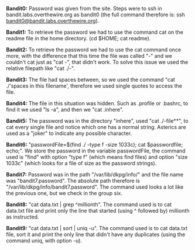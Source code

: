 **Bandit0:** Password was given from the site. Steps were to ssh in bandit.labs.overthewire.org as bandit0 (the full command therefore is: ssh bandit0@bandit.labs.overthewire.org).  
  
**Bandit1:** To retrieve the password we had to use the command cat on the readme file in the home directory. (cd $HOME; cat readme).  
  
**Bandit2:** To retrieve the password we had to use the cat command once more, with the difference that this time the file was called "-" and we couldn't cat just as "cat -", that didn't work. To solve this issue we used the relative filepath like "cat ./-".  
  
**Bandit3:** The file had spaces between, so we used the command "cat ./'spaces in this filename', therefore we used single quotes to access the file.

**Bandit4:** The file in this situation was hidden. Such as .profile or .bashrc, to find it we used "ls -a", and then we "cat .inhere".  
  
**Bandit5:** The password was in the directory "inhere", used "cat ./-file**", to cat every single file and notice which one has a normal string. Asterics are used as a "joker" to indicate any possible character.  

**Bandit6:** "passwordFile=$(find ./ -type f -size 1033c); cat $passwordfile; echo;". We store the password in the variable passwordFile, the command used is "find" with option "type f" (which means find files) and option "size 1033c" (which looks for a file of size as the password strings).  
  
**Bandit7:** Password was in the path "/var/lib/dkpg/info/" and the file name was "bandit7.password". The absolute path therefore is "/var/lib/dkpg/info/bandit7.password". The command used looks a lot like the previous one, but we check in the group six.  

**Bandit8:** "cat data.txt | grep ^millionth". The command used is to cat data.txt file and print only the line that started (using ^ followed by) millionth as instructed.  

**Bandit9:** "cat data.txt | sort | uniq -u". The command used is to cat data.txt file, sort it and print the only line that didn't have any duplicates (using the command uniq, with option -u).  
